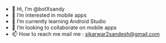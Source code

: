 - 👋 Hi, I’m @botXsandy
- 👀 I’m interested in mobile apps
- 🌱 I’m currently learning Android Studio
- 💞️ I’m looking to collaborate on mobile apps
- 📫 How to reach me mail me : sikarwar2sandesh@gmail.com

<!---
botXsandy/botXsandy is a ✨ special ✨ repository because its `README.md` (this file) appears on your GitHub profile.
You can click the Preview link to take a look at your changes.
--->
